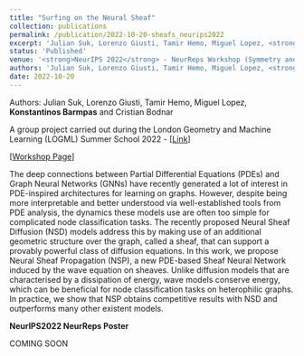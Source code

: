 ```yaml
---
title: "Surfing on the Neural Sheaf"
collection: publications
permalink: /publication/2022-10-20-sheafs_neurips2022
excerpt: 'Julian Suk, Lorenzo Giusti, Tamir Hemo, Miguel Lopez, <strong>Konstantinos Barmpas</strong>, Cristian Bodnar - [[Paper]()] [[Poster]()]'
status: 'Published'
venue: '<strong>NeurIPS 2022</strong> - NeurReps Workshop (Symmetry and Geometry in Neural Representations)' 
authors: 'Julian Suk, Lorenzo Giusti, Tamir Hemo, Miguel Lopez, <strong>Konstantinos Barmpas</strong>, Cristian Bodnar'
date: 2022-10-20
---
```


Authors: Julian Suk, Lorenzo Giusti, Tamir Hemo, Miguel Lopez, <strong>Konstantinos Barmpas</strong> and Cristian Bodnar

A group project carried out during the London Geometry and Machine Learning (LOGML) Summer School 2022 - [[Link](https://www.logml.ai/home-2022)] 

[[Workshop Page](https://www.neurreps.org)] 

The deep connections between Partial Differential Equations (PDEs) and Graph Neural Networks (GNNs) have recently generated a lot of interest in PDE-inspired architectures for learning on graphs. However, despite being more interpretable and better understood via well-established tools from PDE analysis, the dynamics these models use are often too simple for complicated node classification tasks. The recently proposed Neural Sheaf Diffusion (NSD) models address this by making use of an additional geometric structure over the graph, called a sheaf, that can support a provably powerful class of diffusion equations. In this work, we propose Neural Sheaf Propagation (NSP), a new PDE-based Sheaf Neural Network induced by the wave equation on sheaves. Unlike diffusion models that are characterised by a dissipation of energy, wave models conserve energy, which can be beneficial for node classification tasks on heterophilic graphs. In practice, we show that NSP obtains competitive results with NSD and outperforms many other existent models. 

**NeurIPS2022 NeurReps Poster**

COMING SOON

